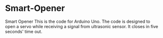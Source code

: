 # Smart-Opener
Smart Opener
This is the code for Arduino Uno. 
The code is designed to open a servo while receiving a signal from ultrasonic sensor. 
It closes in five seconds' time out.
